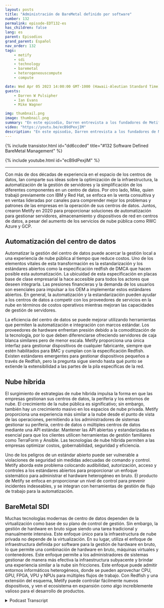 ```yaml
---
layout: posts
title: "Administración de BareMetal definido por software"
number: 132
permalink: episode-EDT132-es
has_children: false
lang: es
parent: Episodios
grand_parent: Español
nav_order: 132
tags:
    - metify
    - sdi
    - technology
    - baremetal
    - heterogeneouscompute
    - compute

date: Wed Apr 05 2023 14:00:00 GMT-1000 (Hawaii-Aleutian Standard Time)
guests:
    - Darren W Pulsipher
    - Ian Evans
    - Mike Wagner

img: thumbnail.png
image: thumbnail.png
summary: "En este episodio, Darren entrevista a los fundadores de Metify, Ian Evans y Mike Wagner, sobre su enfoque único de gestión de infraestructura definida por software en metal desnudo utilizando el estándar Redfish."
video: "https://youtu.be/ecB9dPexjIM"
description: "En este episodio, Darren entrevista a los fundadores de Metify, Ian Evans y Mike Wagner, sobre su enfoque único de gestión de infraestructura definida por software en metal desnudo utilizando el estándar Redfish."
---
```


<div>
{% include transistor.html id="dd6ccded" title="#132 Software Defined BareMetal Management" %}

{% include youtube.html id="ecB9dPexjIM" %}
</div>

---

Con más de dos décadas de experiencia en el espacio de los centros de datos, Ian comparte sus ideas sobre la optimización de la infraestructura, la automatización de la gestión de servidores y la simplificación de los diferentes componentes en un centro de datos. Por otro lado, Mike, quien trabajó previamente con IBM y Red Hat, se enfoca en la venta consultiva y en ventas lideradas por canales para comprender mejor los problemas y patrones de las empresas en la operación de sus centros de datos. Juntos, crearon Metify en 2020 para proporcionar soluciones de automatización para gestionar servidores, almacenamiento y dispositivos de red en centros de datos, a pesar del aumento de los servicios de nube pública como RWC Azure y GCP.

## Automatización del centro de datos

Automatizar la gestión del centro de datos puede acercar la gestión local a una experiencia de nube pública al tiempo que reduce costos. Uno de los elementos vitales de esta transformación es la estandarización y los estándares abiertos como la especificación redfish de DMCA que hacen posible esta automatización. La ubicuidad de esta especificación en placas base de clase empresarial la hace accesible para todos los actores que deseen integrarla. Las presiones financieras y la demanda de los usuarios son esenciales para impulsar a los OEM a implementar estos estándares abiertos. En general, la automatización y la estandarización pueden ayudar a los centros de datos a competir con los proveedores de servicios en la nube en términos de costos operativos mientras mejoran las capacidades de gestión de servidores.

La eficiencia del centro de datos se puede mejorar utilizando herramientas que permiten la automatización e integración con marcos estándar. Los proveedores de hardware enfrentan presión debido a la comoditización de la tecnología, por lo que deben diferenciarse ofreciendo servidores de caja blanca similares pero de menor escala. Metify proporciona una única interfaz para gestionar dispositivos de cualquier fabricante, siempre que estén habilitados para BMC y cumplan con la especificación Redfish. Existen estándares emergentes para gestionar dispositivos pequeños a través de Redfish, pero la pregunta sigue siendo hasta qué punto se extiende la extensibilidad a las partes de la pila específicas de la red.

## Nube híbrida

El surgimiento de estrategias de nube híbrida impulsa la forma en que las empresas gestionan sus centros de datos, la periferia y los entornos de nube. El crecimiento de la nube pública es significativo; sin embargo, también hay un crecimiento masivo en los espacios de nube privada. Metify proporciona una experiencia más similar a la nube desde el punto de vista de las operaciones, permitiendo a los administradores de sistemas gestionar su periferia, centro de datos o múltiples centros de datos mediante una API estándar. Mantener las API abiertas y estandarizadas es esencial para que los clientes utilicen herramientas de gestión familiares como TerraForm y Ansible. Las tecnologías de nube híbrida permiten a las empresas optimizar costos, gobernabilidad, seguridad y eficiencia.

Uno de los peligros de un estándar abierto puede ser vulnerable a violaciones de seguridad sin medidas adecuadas de comando y control. Metify aborda este problema colocando audibilidad, autorización, acceso y controles a los estándares abiertos para proporcionar un enfoque sistemático para administrar el hardware heterogéneo en bruto. El producto de Metify se enfoca en proporcionar un nivel de control para prevenir incidentes indeseables, y se integran con herramientas de gestión de flujo de trabajo para la automatización.

## BareMetal SDI

Muchas tecnologías modernas de centro de datos dependen de la virtualización como base de su plano de control de gestión. Sin embargo, la gestión de hardware en bruto sigue siendo una tarea tradicional y manualmente intensiva. Este enfoque único para la infraestructura de nube privada no depende de la virtualización. En su lugar, utiliza el enfoque de infraestructura definida por software para la gestión de hardware en bruto, lo que permite una combinación de hardware en bruto, máquinas virtuales y contenedores. Este enfoque permite a los administradores de sistemas gestionar de manera más efectiva la infraestructura subyacente y brindar una experiencia similar a la nube sin fricciones. Este enfoque puede admitir entornos informáticos heterogéneos, donde se pueden aprovechar CPU, GPU, FPGA, VPU y NPUs para múltiples flujos de trabajo. Con Redfish y una extensión del esquema, Metify puede controlar fácilmente nuevos dispositivos, y ven el ecosistema en expansión como algo increíblemente valioso para el desarrollo de productos.



<details>
<summary> Podcast Transcript </summary>

<p></p>

</details>
